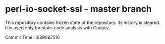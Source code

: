 # perl-io-socket-ssl - master branch

This repository contains frozen state of the repository.
Its history is cleared. It is used only for static code
analysis with Codacy.

Commit Time: 1689092516